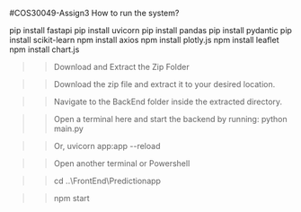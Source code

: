 #COS30049-Assign3
How to run the system?

pip install fastapi
pip install uvicorn
pip install pandas
pip install pydantic
pip install scikit-learn
npm install axios
npm install plotly.js
npm install leaflet
npm install chart.js


>> Download and Extract the Zip Folder

>> Download the zip file and extract it to your desired location.

>> Navigate to the BackEnd folder inside the extracted directory.

>> Open a terminal here and start the backend by running: python main.py

>> Or, uvicorn app:app --reload

>> Open another terminal or Powershell

>> cd ..\FrontEnd\Predictionapp

>> npm start
